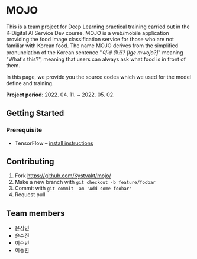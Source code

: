 # MOJO
This is a team project for Deep Learning practical training carried out in the K-Digital AI Service Dev course. MOJO is a web/mobile application providing the food image classification service for those who are not familiar with Korean food. The name MOJO derives from the simplified pronunciation of the Korean sentence "*이게 뭐죠? [Ige mwojo?]*" meaning "What's this?", meaning that users can always ask what food is in front of them.

In this page, we provide you the source codes which we used for the model define and training.

**Project period**: 2022. 04. 11. ~ 2022. 05. 02.

## Getting Started
### Prerequisite
* TensorFlow – [install instructions](https://www.tensorflow.org/install)

## Contributing
1. Fork <https://github.com/Kystvakt/mojo/>
2. Make a new branch with `git checkout -b feature/foobar`
3. Commit with `git commit -am 'Add some foobar'`
4. Request pull

## Team members
* 윤상민
* 윤수진
* 이수민
* 이승환
